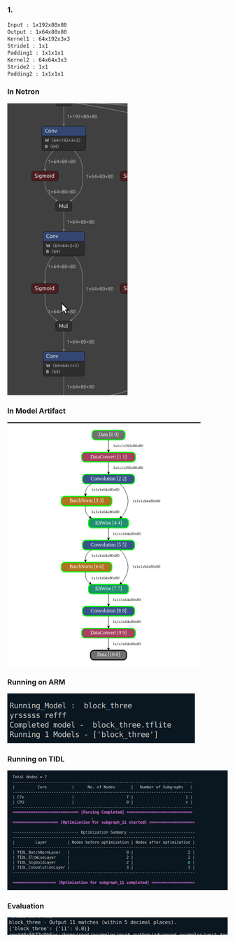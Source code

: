 ### 1. 
```
Input : 1x192x80x80
Output : 1x64x80x80
Kernel1 : 64x192x3x3
Stride1 : 1x1
Padding1 : 1x1x1x1
Kernel2 : 64x64x3x3
Stride2 : 1x1
Padding2 : 1x1x1x1
```
### In Netron
![alt text](image-10.png)
### In Model Artifact
![alt text](image-20.png)
### Running on ARM
![alt text](image-13.png)
### Running on TIDL
![alt text](image-12.png)
### Evaluation
![alt text](image-11.png)
